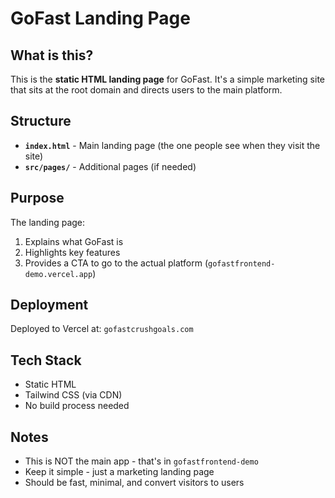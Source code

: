 # GoFast Landing Page

## What is this?

This is the **static HTML landing page** for GoFast. It's a simple marketing site that sits at the root domain and directs users to the main platform.

## Structure

- **`index.html`** - Main landing page (the one people see when they visit the site)
- **`src/pages/`** - Additional pages (if needed)

## Purpose

The landing page:
1. Explains what GoFast is
2. Highlights key features
3. Provides a CTA to go to the actual platform (`gofastfrontend-demo.vercel.app`)

## Deployment

Deployed to Vercel at: `gofastcrushgoals.com`

## Tech Stack

- Static HTML
- Tailwind CSS (via CDN)
- No build process needed

## Notes

- This is NOT the main app - that's in `gofastfrontend-demo`
- Keep it simple - just a marketing landing page
- Should be fast, minimal, and convert visitors to users
